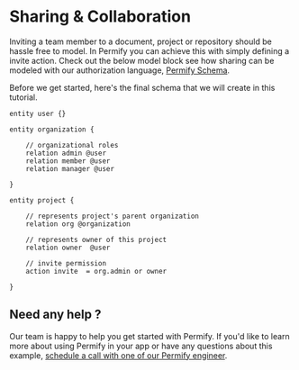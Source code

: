 
# Sharing & Collaboration

Inviting a team member to a document, project or repository should be hassle free to model. In Permify you can achieve this with simply defining a invite action. Check out the below model block see how sharing can be modeled with our authorization language, [Permify Schema].

[Permify Schema]: ../getting-started/modeling

Before we get started, here's the final schema that we will create in this tutorial.

```perm
entity user {}

entity organization {

    // organizational roles
    relation admin @user
    relation member @user
    relation manager @user
    
}

entity project {

	// represents project's parent organization
    relation org @organization
    
    // represents owner of this project
    relation owner  @user
    
    // invite permission
    action invite  = org.admin or owner

}

```

## Need any help ?

Our team is happy to help you get started with Permify. If you'd like to learn more about using Permify in your app or have any questions about this example, [schedule a call with one of our Permify engineer](https://meetings-eu1.hubspot.com/ege-aytin/call-with-an-expert).

